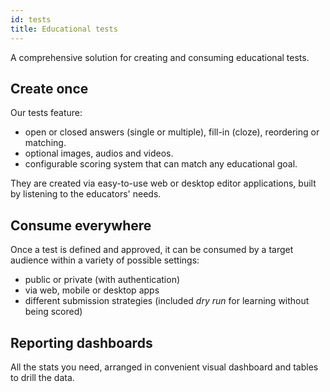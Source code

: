 ```yaml
---
id: tests
title: Educational tests
---
```


A comprehensive solution for creating and consuming educational tests.

## Create once

Our tests feature:
 * open or closed answers (single or multiple), fill-in (cloze), reordering or matching.
 * optional images, audios and videos.
 * configurable scoring system that can match any educational goal.

They are created via easy-to-use web or desktop editor applications, built by listening to the educators' needs.

## Consume everywhere

Once a test is defined and approved, it can be consumed by a target audience within a variety of possible settings:
 * public or private (with authentication)
 * via web, mobile or desktop apps
 * different submission strategies (included _dry run_ for learning without being scored)
 
## Reporting dashboards

All the stats you need, arranged in convenient visual dashboard and tables to drill the data.